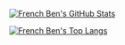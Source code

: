 [![French Ben's GitHub Stats](https://github-readme-stats.vercel.app/api/?username=frenchben&count_private=true&theme=buefy&show_icons=true)](https://github.com/FrenchBen)

[![French Ben's Top Langs](https://github-readme-stats.vercel.app/api/top-langs/?username=frenchben&layout=compact)](https://github.com/FrenchBen)
